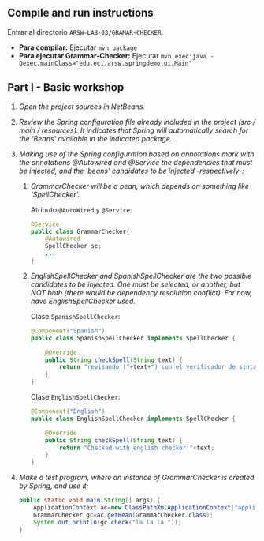 ## Compile and run instructions
Entrar al directorio `ARSW-LAB-03/GRAMAR-CHECKER`:
* **Para compilar:** Ejecutar `mvn package`
* **Para ejecutar Grammar-Checker:** Ejecutar `mvn exec:java -Dexec.mainClass="edu.eci.arsw.springdemo.ui.Main"`


## Part I - Basic workshop 
1. *Open the project sources in NetBeans.*
2. *Review the Spring configuration file already included in the project (src / main / resources). It indicates that Spring will automatically search for the 'Beans' available in the indicated package.*
3. *Making use of the Spring configuration based on annotations mark with the annotations @Autowired and @Service the dependencies that must be injected, and the 'beans' candidates to be injected -respectively-:*
    1. *GrammarChecker will be a bean, which depends on something like 'SpellChecker'.*
    
        Atributo `@AutoWired` y `@Service`:
        ```java
        @Service
        public class GrammarChecker{
            @Autowired
            SpellChecker sc;
            ...
        }
        ```
    2. *EnglishSpellChecker and SpanishSpellChecker are the two possible candidates to be injected. One must be selected, or another, but NOT both (there would be dependency resolution conflict). For now, have EnglishSpellChecker used.*

        Clase `SpanishSpellChecker`:
        ```java
        @Component("Spanish")
        public class SpanishSpellChecker implements SpellChecker {

            @Override
            public String checkSpell(String text) {
                return "revisando ("+text+") con el verificador de sintaxis del espanol";           
            }
        }
        ```

        Clase `EnglishSpellChecker`:
        ```java
        @Component("English")
        public class EnglishSpellChecker implements SpellChecker {

            @Override
            public String checkSpell(String text) {		
                return "Checked with english checker:"+text;
            }       
        }
        ```

4. *Make a test program, where an instance of GrammarChecker is created by Spring, and use it:*
    ```java
    public static void main(String[] args) {
        ApplicationContext ac=new ClassPathXmlApplicationContext("applicationContext.xml");
        GrammarChecker gc=ac.getBean(GrammarChecker.class);
        System.out.println(gc.check("la la la "));
    }
    ```